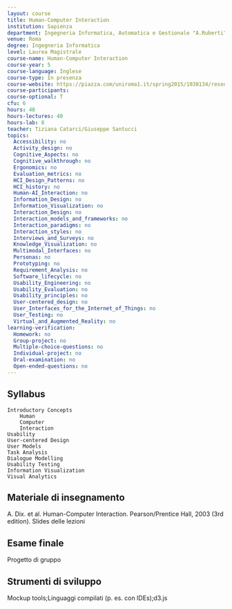 ```yaml
---
layout: course
title: Human-Computer Interaction
institution: Sapienza
department: Ingegneria Informatica, Automatica e Gestionale "A.Ruberti"
venue: Roma
degree: Ingegneria Informatica
level: Laurea Magistrale
course-name: Human-Computer Interaction
course-year: 5
course-language: Inglese
course-type: In presenza
course-website: https://piazza.com/uniroma1.it/spring2015/1038134/resources
course-participants: 
course-optional: T
cfu: 6
hours: 48
hours-lectures: 40
hours-lab: 8
teacher: Tiziana Catarci/Giuseppe Santucci
topics: 
  Accessibility: no 
  Activity_design: no 
  Cognitive_Aspects: no 
  Cognitive_walkthrough: no 
  Ergonomics: no 
  Evaluation_metrics: no 
  HCI_Design_Patterns: no 
  HCI_history: no 
  Human-AI_Interaction: no 
  Information_Design: no 
  Information_Visualization: no 
  Interaction_Design: no 
  Interaction_models_and_frameworks: no 
  Interaction_paradigms: no 
  Interaction_styles: no 
  Interviews_and_Surveys: no 
  Knowledge_Visualization: no 
  Multimodal_Interfaces: no 
  Personas: no 
  Prototyping: no 
  Requirement_Analysis: no 
  Software_lifecycle: no 
  Usability_Engineering: no 
  Usability_Evaluation: no 
  Usability_principles: no 
  User-centered_design: no 
  User_Interfaces_for_the_Internet_of_Things: no 
  User_Testing: no 
  Virtual_and_Augmented_Reality: no 
learning-verification: 
  Homework: no 
  Group-project: no 
  Multiple-choice-questions: no 
  Individual-project: no 
  Oral-examination: no 
  Open-ended-questions: no 
---
```



## Syllabus 

    Introductory Concepts
        Human 
        Computer 
        Interaction
    Usability 
    User-centered Design 
    User Models 
    Task Analysis 
    Dialogue Modelling
    Usability Testing 
    Information Visualization
    Visual Analytics


## Materiale di insegnamento 
A. Dix. et al. Human-Computer Interaction. Pearson/Prentice Hall, 2003 (3rd edition). 
Slides delle lezioni

## Esame finale 
Progetto di gruppo

## Strumenti di sviluppo 
Mockup tools;Linguaggi compilati (p. es. con IDEs);d3.js
